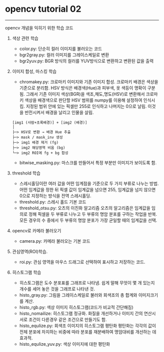 # **opencv tutorial 02**
---
opencv 개념을 익히기 위한 학습 코드

1. 색상 관련 학습
    - color.py: 단순히 컬러 이미지를 불러오는 코드
    - bgr2gray.py: 컬러 이미지를 그레이스케일로 변환
    - bgr2yuv.py: BGR 방식의 컬러를 YUV방식으로 변환하고 변환된 값을 출력
2. 이미지 합성, 마스킹 학습
    - chromakey.py: 크로마키 이미지와 기존 이미지 합성. 크로마키 배경은 색상을 기준으로 분리함. HSV 방식은 배경색(Hue)과 피부색, 옷 색등이 명확이 구분됨.
    그래서 기존 이미지 색상(BGR)을 색조,채도,명도(HSV)로 변환해서 크로마키 색상을 배경색으로 판단할 HSV 범위를 numpy를 이용해 설정하여 인식시킴.
    지정된 범위 안에 있는 픽셀만 255로 인식하고 나머지는 0으로 날림. 이것을 반전시켜서 배경을 날리고 인물을 살림.
    ```
    [img1 (사람+초록배경)] + [img2 (배경)]
    │
    ├─> HSV로 변환 → 배경 Hue 추출
    ├─> mask / mask_inv 생성
    ├─> img1 배경 제거 (fg)
    ├─> img2 해당영역 비움 (bg)
    └─> img2 ROI에 fg + bg 합성
    ```
    - bitwise_masking.py: 마스크를 만들어서 특정 부분만 이미지가 보이도록 함.
3. threshold 학습
   - 스레시홀딩이란 여러 값을 어떤 임계점을 기준으로 두 가지 부류로 나누는 방법.
   어떤 임계값을 정한 뒤 픽셀 값이 임계값을 넘으면 255, 임계값을 넘지 않으면 0으로 지정하는 방식을 전역 스레시홀딩. 
   - threshold.py: 스레시 홀드 기본 코드
   - threshold_otsu.py: 오츠의 이진화 알고리즘
    오츠의 알고리즘은 임계값을 임의로 정해 픽셀을 두 부류로 나누고 두 부류의 명암 분포를 구하는 작업을 반복. 모든 경우의 수 중에서 두 부류의 명암 분포가 가장 균일할 때의 임계값을 선택.
4. opencv로 카메라 불러오기
    - camera.py: 카메라 불러오는 기본 코드

5. 관심영역(ROI)학습.
    - roi.py: 관심 영역을 마우스 드래그로 선택하여 표시하고 저장하는 코드.
6. 히스토그램 학습
    - 히스토그램은 도수 분포표를 그래프로 나타냄. 쉽게 말해 무엇이 몇 개 있는지 개수를 세어 놓은 것을 그래프로 나타낸 것.
    - histo_gray.py: 그림을 그레이스케일로 불러와 회색조의 총 합계와 이미지크기를 계산.
    - histo_rgb.py: 색상 이미지 히스토그램(코드가 비교적 간단해짐)
    - histo_nomailize: 히스토그램 정규화. 화질을 개선하거나 이미지 간의 연산시 서로 조건이 다른경우 같은 조건으로 만들기도 함.
    - histo_equlize.py: 회색조 이미지의 히스토그램 평탄화
    평탄화는 각각의 값이 전체 분포에 차지하는 비중에 따라 분포를 재분배하여 명암대비를 개선하는 데 효과적.
    - histo_equlize_yuv.py: 색상 이미지에 대한 평탄화